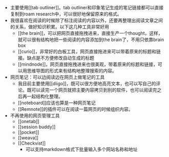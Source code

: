 - 主要使用[[tab outliner]]。tab outliner和印象笔记生成的笔记链接都可以直接复制到roam research中，可以很好地保留原来的格式。
- 我很喜欢在阅读的时候除了标注阅读的内容以外，还要再整理出阅读文章之间的关系，做好知识积累。以下这几种工具非常好用
    - [[the brain]]，可以把网页直接拖拽进来，直接生产一个thought，这样，就可以很有结构地把一些阅读的内容添加到the brain了，不用只依靠brain box
    - [[curio]]，非常好的白板工具，网页直接拖进来可以带着原来的标题和链接。缺点是不方便修改自动生成的标题
    - [[mindnode]]，网页直接拖拽进来也很美观，带着原来的标题和链接，可以用思维导图的形式来有结构地整理搜索的内容。
- 网页笔记：可以边阅读边在网页上做笔记的工具
    - 我目前主要使用[[diigo]]，既可以很方便地高亮文本，也可以写自己的评论。既可以读完一个网页就把主要内容拷贝到别的软件，也可以阅读完之后再一起结构化整理。
    - [[noteboard]]应该也算是一种网页笔记
    - [[Remnote]]的插件可以在阅读一篇网页的时候组织内容。
- 不再使用的网页管理工具
    - [[onetab]]
    - [[session buddy]]
    - [[pocket]]
    - [[weava]]
    - [[Checkvist]]
        - 可以支持markdown格式下批量输入多个网站名称和地址
